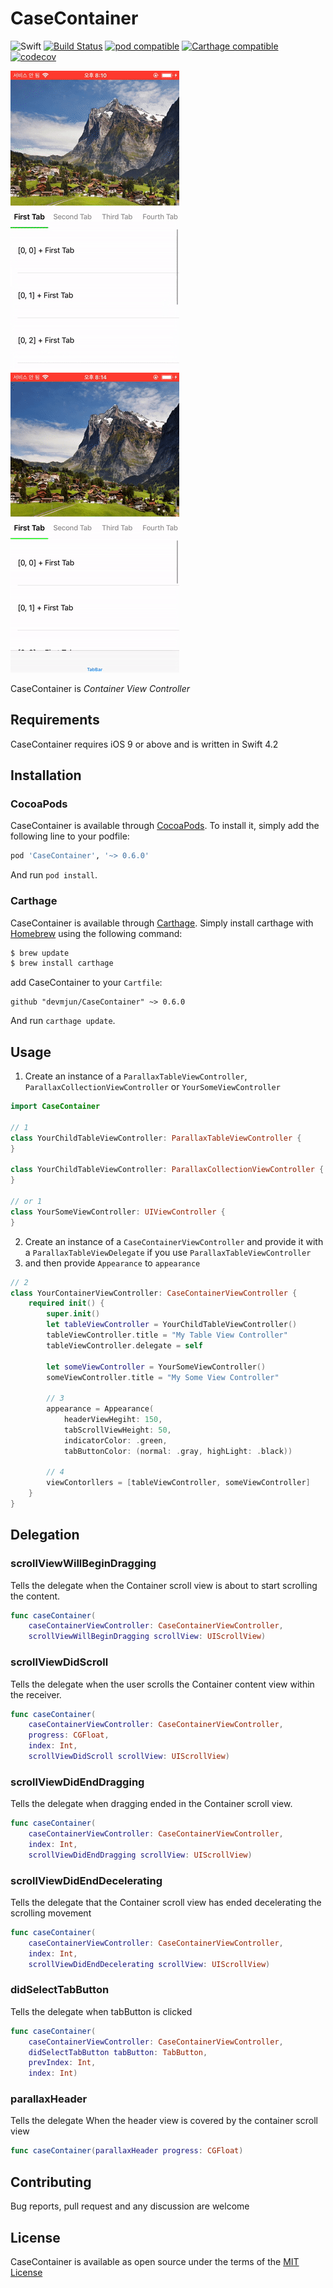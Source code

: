 # CaseContainer 

![Swift](https://img.shields.io/badge/Swift-4.2-orange.svg) [![Build Status](https://travis-ci.com/devmjun/CaseContainer.svg?branch=master)](https://travis-ci.com/devmjun/CaseContainer) [![pod compatible](https://img.shields.io/cocoapods/v/CaseContainer.svg?style=flat)](https://cocoapods.org/pods/CaseContainer) [![Carthage compatible](https://img.shields.io/badge/Carthage-compatible-4BC51D.svg?style=flat)](https://github.com/Carthage/Carthage) [![codecov](https://codecov.io/gh/devminjun/CaseContainer/branch/master/graph/badge.svg)](https://codecov.io/gh/devminjun/CaseContainer)

![CaseContainer_0](/img/readme/CaseContainer_0.gif)
![CaseContainer_1](/img/readme/CaseContainer_1.gif)

CaseContainer is *Container View Controller*


## Requirements

CaseContainer requires iOS 9 or above and is written in Swift 4.2

## Installation

### CocoaPods 
CaseContainer is available through [CocoaPods](http://cocoapods.org). To install it, simply add the following line to your podfile: 

```ruby
pod 'CaseContainer', '~> 0.6.0'
```

And run  `pod install`. 

### Carthage
CaseContainer is available through [Carthage](https://github.com/Carthage/Carthage). Simply install carthage with [Homebrew](https://brew.sh/) using the following command: 

```bash
$ brew update
$ brew install carthage
```

add CaseContainer to your `Cartfile`: 

```ogdl
github "devmjun/CaseContainer" ~> 0.6.0
```

And run `carthage update`.

## Usage

1. Create an instance of a `ParallaxTableViewController`, `ParallaxCollectionViewController` or `YourSomeViewController`

```swift
import CaseContainer

// 1
class YourChildTableViewController: ParallaxTableViewController {
}

class YourChildTableViewController: ParallaxCollectionViewController {
}

// or 1
class YourSomeViewController: UIViewController {
}
```

2. Create an instance of a `CaseContainerViewController` and provide it with a `ParallaxTableViewDelegate` if you use `ParallaxTableViewController` 
3. and then provide `Appearance` to `appearance`

```swift
// 2
class YourContainerViewController: CaseContainerViewController {
    required init() {
        super.init()
        let tableViewController = YourChildTableViewController()
        tableViewController.title = "My Table View Controller"
        tableViewController.delegate = self
        
        let someViewController = YourSomeViewController()
        someViewController.title = "My Some View Controller"
        
        // 3
        appearance = Appearance(
            headerViewHegiht: 150,
            tabScrollViewHeight: 50,
            indicatorColor: .green,
            tabButtonColor: (normal: .gray, highLight: .black))
        
        // 4
        viewContorllers = [tableViewController, someViewController]
    }
}
```

## Delegation 

### scrollViewWillBeginDragging
Tells the delegate when the Container scroll view is about to start scrolling the content.

```swift
func caseContainer(
    caseContainerViewController: CaseContainerViewController,
    scrollViewWillBeginDragging scrollView: UIScrollView)
```

### scrollViewDidScroll
Tells the delegate when the user scrolls the Container content view within the receiver.


```swift
func caseContainer(
    caseContainerViewController: CaseContainerViewController,
    progress: CGFloat,
    index: Int,
    scrollViewDidScroll scrollView: UIScrollView)
```

### scrollViewDidEndDragging
Tells the delegate when dragging ended in the Container scroll view.

```swift
func caseContainer(
    caseContainerViewController: CaseContainerViewController,
    index: Int,
    scrollViewDidEndDragging scrollView: UIScrollView)
```

### scrollViewDidEndDecelerating
Tells the delegate that the Container scroll view has ended decelerating the scrolling movement

```swift
func caseContainer(
    caseContainerViewController: CaseContainerViewController,
    index: Int,
    scrollViewDidEndDecelerating scrollView: UIScrollView)
```

### didSelectTabButton
Tells the delegate when tabButton is clicked

```swift
func caseContainer(
    caseContainerViewController: CaseContainerViewController,
    didSelectTabButton tabButton: TabButton,
    prevIndex: Int,
    index: Int)
```

### parallaxHeader
Tells the delegate When the header view is covered by the container scroll view  

```swift
func caseContainer(parallaxHeader progress: CGFloat)
```

## Contributing 

Bug reports, pull request and any discussion are welcome

## License

CaseContainer is available as open source under the terms of the [MIT License](https://opensource.org/licenses/MIT)